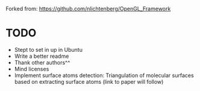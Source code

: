 Forked from: https://github.com/nlichtenberg/OpenGL_Framework

# TODO
- Stept to set in up in Ubuntu
- Write a better readme
- Thank other authors^^
- Mind licenses
- Implement surface atoms detection: Triangulation of molecular surfaces based on extracting surface atoms (link to paper will follow)
